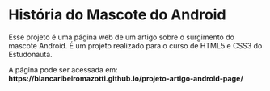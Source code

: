 <h1>História do Mascote do Android</h1>
<p>Esse projeto é uma página web de um artigo sobre o surgimento do mascote Android. É um projeto realizado para o curso de HTML5 e CSS3 do Estudonauta.</p>
A página pode ser acessada em: <strong>https://biancaribeiromazotti.github.io/projeto-artigo-android-page/</strong>
